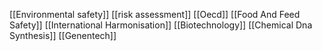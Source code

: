 [[Environmental safety]]
[[risk assessment]]
[[Oecd]]
[[Food And Feed Safety]]
[[International Harmonisation]]
[[Biotechnology]]
[[Chemical Dna Synthesis]]
[[Genentech]]
